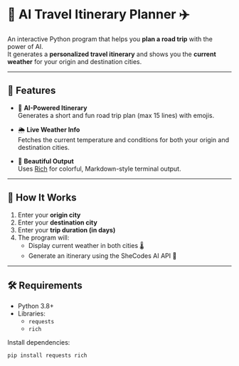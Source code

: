 # 🧳 AI Travel Itinerary Planner ✈️

An interactive Python program that helps you **plan a road trip** with the power of AI.  
It generates a **personalized travel itinerary** and shows you the **current weather** for your origin and destination cities.

---

## 🌟 Features

- 🔮 **AI-Powered Itinerary**  
  Generates a short and fun road trip plan (max 15 lines) with emojis.  

- 🌦️ **Live Weather Info**  
  Fetches the current temperature and conditions for both your origin and destination cities.  

- 🎨 **Beautiful Output**  
  Uses [Rich](https://github.com/Textualize/rich) for colorful, Markdown-style terminal output.  

---

## 🚀 How It Works

1. Enter your **origin city**  
2. Enter your **destination city**  
3. Enter your **trip duration (in days)**  
4. The program will:
   - Display current weather in both cities 🌡️  
   - Generate an itinerary using the SheCodes AI API 🤖  

---

## 🛠️ Requirements

- Python 3.8+  
- Libraries:
  - `requests`
  - `rich`

Install dependencies:

```bash
pip install requests rich

